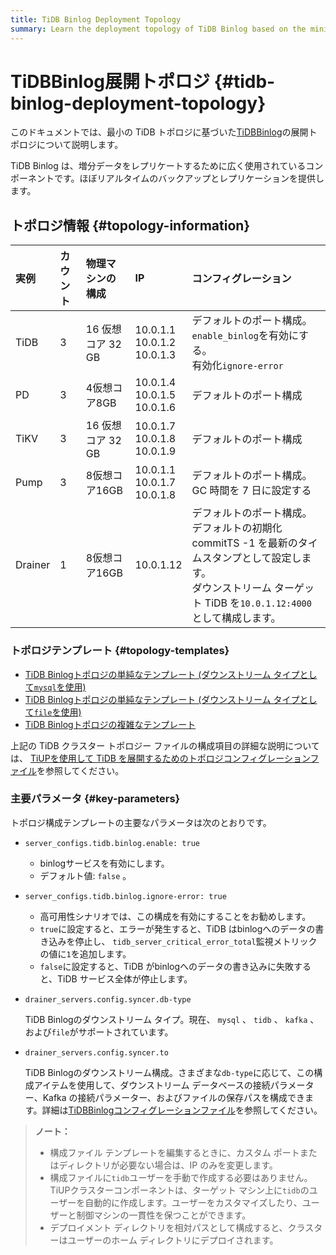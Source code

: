 ```yaml
---
title: TiDB Binlog Deployment Topology
summary: Learn the deployment topology of TiDB Binlog based on the minimal TiDB topology.
---
```


# TiDBBinlog展開トポロジ {#tidb-binlog-deployment-topology}

このドキュメントでは、最小の TiDB トポロジに基づいた[<a href="/tidb-binlog/tidb-binlog-overview.md">TiDBBinlog</a>](/tidb-binlog/tidb-binlog-overview.md)の展開トポロジについて説明します。

TiDB Binlog は、増分データをレプリケートするために広く使用されているコンポーネントです。ほぼリアルタイムのバックアップとレプリケーションを提供します。

## トポロジ情報 {#topology-information}

| 実例      | カウント | 物理マシンの構成      | IP                                   | コンフィグレーション                                                                                                     |
| :------ | :--- | :------------ | :----------------------------------- | :------------------------------------------------------------------------------------------------------------- |
| TiDB    | 3    | 16 仮想コア 32 GB | 10.0.1.1<br/> 10.0.1.2<br/> 10.0.1.3 | デフォルトのポート構成。<br/> `enable_binlog`を有効にする。<br/>有効化`ignore-error`                                                 |
| PD      | 3    | 4仮想コア8GB      | 10.0.1.4<br/> 10.0.1.5<br/> 10.0.1.6 | デフォルトのポート構成                                                                                                    |
| TiKV    | 3    | 16 仮想コア 32 GB | 10.0.1.7<br/> 10.0.1.8<br/> 10.0.1.9 | デフォルトのポート構成                                                                                                    |
| Pump    | 3    | 8仮想コア16GB     | 10.0.1.1<br/> 10.0.1.7<br/> 10.0.1.8 | デフォルトのポート構成。<br/> GC 時間を 7 日に設定する                                                                              |
| Drainer | 1    | 8仮想コア16GB     | 10.0.1.12                            | デフォルトのポート構成。<br/>デフォルトの初期化 commitTS -1 を最新のタイムスタンプとして設定します。<br/>ダウンストリーム ターゲット TiDB を`10.0.1.12:4000`として構成します。 |

### トポロジテンプレート {#topology-templates}

-   [<a href="https://github.com/pingcap/docs/blob/master/config-templates/simple-tidb-binlog.yaml">TiDB Binlogトポロジの単純なテンプレート (ダウンストリーム タイプとして`mysql`を使用)</a>](https://github.com/pingcap/docs/blob/master/config-templates/simple-tidb-binlog.yaml)
-   [<a href="https://github.com/pingcap/docs/blob/master/config-templates/simple-file-binlog.yaml">TiDB Binlogトポロジの単純なテンプレート (ダウンストリーム タイプとして`file`を使用)</a>](https://github.com/pingcap/docs/blob/master/config-templates/simple-file-binlog.yaml)
-   [<a href="https://github.com/pingcap/docs/blob/master/config-templates/complex-tidb-binlog.yaml">TiDB Binlogトポロジの複雑なテンプレート</a>](https://github.com/pingcap/docs/blob/master/config-templates/complex-tidb-binlog.yaml)

上記の TiDB クラスター トポロジー ファイルの構成項目の詳細な説明については、 [<a href="/tiup/tiup-cluster-topology-reference.md">TiUPを使用して TiDB を展開するためのトポロジコンフィグレーションファイル</a>](/tiup/tiup-cluster-topology-reference.md)を参照してください。

### 主要パラメータ {#key-parameters}

トポロジ構成テンプレートの主要なパラメータは次のとおりです。

-   `server_configs.tidb.binlog.enable: true`

    -   binlogサービスを有効にします。
    -   デフォルト値: `false` 。

-   `server_configs.tidb.binlog.ignore-error: true`

    -   高可用性シナリオでは、この構成を有効にすることをお勧めします。
    -   `true`に設定すると、エラーが発生すると、TiDB はbinlogへのデータの書き込みを停止し、 `tidb_server_critical_error_total`監視メトリックの値に`1`を追加します。
    -   `false`に設定すると、TiDB がbinlogへのデータの書き込みに失敗すると、TiDB サービス全体が停止します。

-   `drainer_servers.config.syncer.db-type`

    TiDB Binlogのダウンストリーム タイプ。現在、 `mysql` 、 `tidb` 、 `kafka` 、および`file`がサポートされています。

-   `drainer_servers.config.syncer.to`

    TiDB Binlogのダウンストリーム構成。さまざまな`db-type`に応じて、この構成アイテムを使用して、ダウンストリーム データベースの接続パラメーター、Kafka の接続パラメーター、およびファイルの保存パスを構成できます。詳細は[<a href="/tidb-binlog/tidb-binlog-configuration-file.md#syncerto">TiDBBinlogコンフィグレーションファイル</a>](/tidb-binlog/tidb-binlog-configuration-file.md#syncerto)を参照してください。

> **ノート：**
>
> -   構成ファイル テンプレートを編集するときに、カスタム ポートまたはディレクトリが必要ない場合は、IP のみを変更します。
> -   構成ファイルに`tidb`ユーザーを手動で作成する必要はありません。 TiUPクラスターコンポーネントは、ターゲット マシン上に`tidb`のユーザーを自動的に作成します。ユーザーをカスタマイズしたり、ユーザーと制御マシンの一貫性を保つことができます。
> -   デプロイメント ディレクトリを相対パスとして構成すると、クラスターはユーザーのホーム ディレクトリにデプロイされます。
